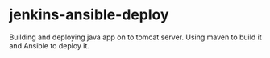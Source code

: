 # jenkins-ansible-deploy

Building and deploying java app on to tomcat server.
Using maven to build it and Ansible to deploy it.
